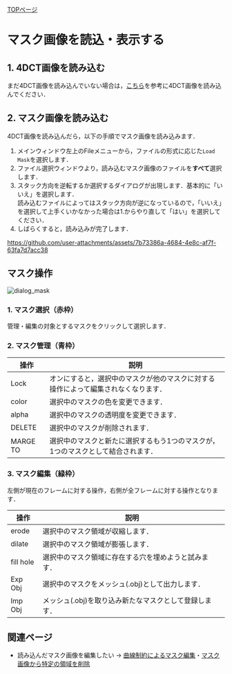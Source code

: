 [TOPページ](README.md)

# マスク画像を読込・表示する

## 1. 4DCT画像を読み込む
まだ4DCT画像を読み込んでいない場合は，[こちら](ModeVisNormal.md)を参考に4DCT画像を読み込んでください．

## 2. マスク画像を読み込む
4DCT画像を読み込んだら，以下の手順でマスク画像を読み込みます．

1. メインウィンドウ左上のFileメニューから，ファイルの形式に応じた`Load Mask`を選択します．
2. ファイル選択ウィンドウより，読み込むマスク画像のファイルを**すべて**選択します．
3. スタック方向を逆転するか選択するダイアログが出現します．基本的に「いいえ」を選択します．  
読み込むファイルによってはスタック方向が逆になっているので，「いいえ」を選択して上手くいかなかった場合は1.からやり直して「はい」を選択してください．
4. しばらくすると，読み込みが完了します．

<!-- load_mask.mp4 -->
https://github.com/user-attachments/assets/7b73386a-4684-4e8c-af7f-63fa7d7acc38

## マスク操作

<!-- dialog_mask.png -->
![dialog_mask](https://github.com/user-attachments/assets/f8acde62-d451-4acb-9590-a300ef8fe0e9)

### 1. マスク選択（赤枠）
管理・編集の対象とするマスクをクリックして選択します．

### 2. マスク管理（青枠）

| 操作 | 説明 |
| --- | --- |
| Lock | オンにすると，選択中のマスクが他のマスクに対する操作によって編集されなくなります． |
| color | 選択中のマスクの色を変更できます． |
| alpha | 選択中のマスクの透明度を変更できます． |
| DELETE | 選択中のマスクが削除されます． |
| MARGE TO | 選択中のマスクと新たに選択するもう1つのマスクが，1つのマスクとして結合されます． |


### 3. マスク編集（緑枠）
左側が現在のフレームに対する操作，右側が全フレームに対する操作となります．

| 操作 | 説明 |
| --- | --- |
| erode | 選択中のマスク領域が収縮します． |
| dilate | 選択中のマスク領域が膨張します． |
| fill hole | 選択中のマスク領域に存在する穴を埋めようと試みます． |
| Exp Obj | 選択中のマスクをメッシュ(.obj)として出力します． |
| Imp Obj | メッシュ(.obj)を取り込み新たなマスクとして登録します． |

## 関連ページ

* 読み込んだマスク画像を編集したい → [曲線制約によるマスク編集](ModeCurveDeform.md)・[マスク画像から特定の領域を削除](ModeStrokeTrim.md)
